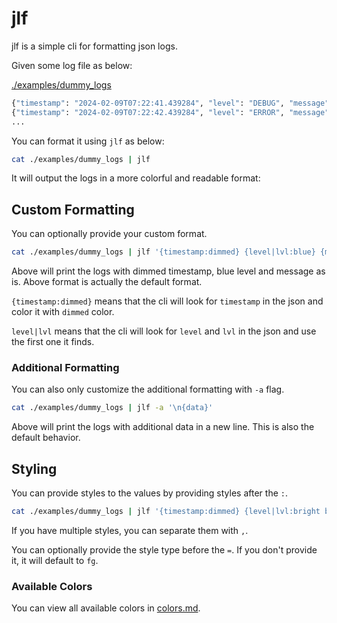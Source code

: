 # jlf

jlf is a simple cli for formatting json logs.

Given some log file as below:

[./examples/dummy_logs](./examples/dummy_logs)

```sh
{"timestamp": "2024-02-09T07:22:41.439284", "level": "DEBUG", "message": "User logged in successfully", "data": {"user_id": 3175, "session_id": "Nsb3P5mZ7971NFIt", "ip_address": "149.215.200.169", "action": "login", "success": false, "error_code": null}}
{"timestamp": "2024-02-09T07:22:42.439284", "level": "ERROR", "message": "Database connection established", "data": {"user_id": 8466, "session_id": "ZMOXKPna3GbzWz2N", "ip_address": "213.135.167.95", "action": "logout", "success": true, "error_code": null}}
...
```

You can format it using `jlf` as below:

```sh
cat ./examples/dummy_logs | jlf
```

It will output the logs in a more colorful and readable format:

## Custom Formatting

You can optionally provide your custom format.

```sh
cat ./examples/dummy_logs | jlf '{timestamp:dimmed} {level|lvl:blue} {message|msg|body}'
```

Above will print the logs with dimmed timestamp, blue level and message as is.
Above format is actually the default format.

`{timestamp:dimmed}` means that the cli will look for `timestamp` in the json and color it with `dimmed` color.

`level|lvl` means that the cli will look for `level` and `lvl` in the json and use the first one it finds.

### Additional Formatting

You can also only customize the additional formatting with `-a` flag.

```sh
cat ./examples/dummy_logs | jlf -a '\n{data}'
```

Above will print the logs with additional data in a new line.
This is also the default behavior.

## Styling

You can provide styles to the values by providing styles after the `:`.

```sh
cat ./examples/dummy_logs | jlf '{timestamp:dimmed} {level|lvl:bright blue,bg=red,bold} {message|msg|body:fg=bright white}'
```

If you have multiple styles, you can separate them with `,`.

You can optionally provide the style type before the `=`. If you don't provide it, it will default to `fg`.

### Available Colors

You can view all available colors in [colors.md](colors.md).
